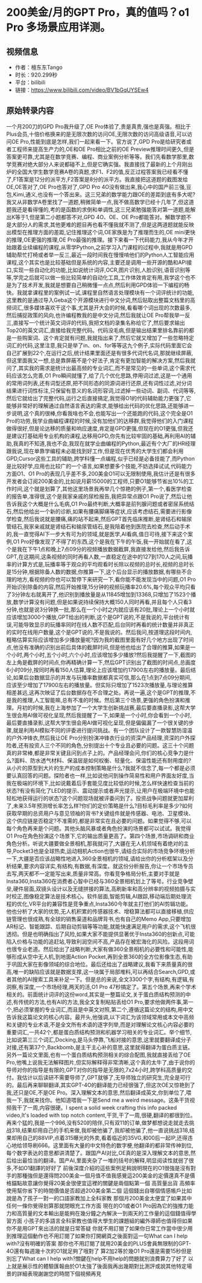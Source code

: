 # 200美金/月的GPT Pro，真的值吗？o1 Pro 多场景应用详测。

## 视频信息
- 作者：檀东东Tango
- 时长：920.299秒
- 平台：bilibili
- 链接：https://www.bilibili.com/video/BV1bGqUYSEw4

## 原始转录内容

一个月200刀的GPD Pro我升级了,OE Pro体验了,贵是真贵,强也是真强。相比于Plus会员,十倍价格换来的是无限次数的访问OE,无限次数的访问高级语音,可以访问OE Pro,性能到底是怎样,我们一起来看一下。官方说了,GPD Pro是给研究者或者工程师来提高生产力的,OE和OE Pro相比之前的OE Preview推理时间更久,但是答案更可靠,尤其是在数学竞赛、编程、商业案例分析等等。我们先看数学那里,数学竞赛对绝大部分人来说都碰不上,但是它确实强。我直接找了最新的上个月刚出炉的全国大学生数学竞赛A卷的真题,求F1、F2的值,反正过程答案我已经看不懂了,F1答案是12分的派平方,F2答案是8分的派平方。我直接把这道题的截图发给OE,OE答对了,OE Pro也答对了,GPD Pro 4O没有做出来,我心中的国产前三强,豆包,Kimi,通义,也没有一个答出来。这三兄弟的数学能力跟OE的差距到底有多大呢?我又从非数学A卷里找了一道题,稍微简单一点,我不做高数学已经十几年了,但这道题我还是看得懂的,考的是函数的求倒和单调性,这三兄弟勉强能答对第一道题,能解出K等于1,但是第二小题都答不对,GPD 4O、OE、OE Pro都能答对。解数学题不是大部分人的需求,其他更难的题目再也看不懂我就不测了,但是这两道题就能反映出模型在推理方面的差距,记住推理这个词,OE家族是为了推理而生的,OE mini更快的推理,OE更强的推理,OE Pro最强的推理。接下来看一下代码能力,我从今年才开始跟着业续编程的课程,从零学Python,之前学习入门课程的过程中,我就是用GPD辅助帮忙打椅或者举一反三,最近一段时间我在慢慢啃他们的Python人工智能应用课程,这个其实也是比较基础但是系统的内容,主要还是调用一些开源的酷和API接口,实现一些自动化的功能,比如说统计词评,OCR,图片识别,人脸识别,语音识别等等,学完之后就可以做一些比较简单的自动化工具,工作体效肯定有用,我学这个也不是为了技术开发,我就是想要自己稍微懂一点点,然后利用GPD体验一下编程的畅快。我就拿课程里的案例试一试,课程里自然语言处理模块有一个词评统计的功能,这里教的是通过导入Geba这个开源模块进行中文分词,然后贴取出整篇文档里的高频词汇,很多媒体喜欢干这个事,尤其是开大会的时候,看看哪个词出现的次数最多,然后捕捉政策的风向,也许编程教我的是中文分词,然后我就让OE Pro帮我举一反三,直接写一个统计英文词评的代码,我把文档的录集名称给它了,然后要求输出Top20的英文词汇,直接给我完整代码。代码没毛病,但是输出结果里排名靠前的都是一些购案词、这个肯定就有问题,我就指出来了,然后它就又增加了一些忽略特定词汇的代码,这里注意,我只是举了in、on、for等等这九个例子,实际代码里面它会自己扩展到22个,在运行之后,统计结果里面还是有很多代词代名词,那就继续屏蔽,但这里面我又一想,总是靠屏蔽不是个好法子,肯定有更加智能的解决方案,然后我就问了,其实我的需求是统计出最高频的专业词汇,而不是常见的一些单词,这个需求代码应该怎么完善,O1 Pro瞬间就懂了,给了几个优化思路,停用词过滤,这是一个通用的常用词列表,还有词型还原,把不同形态的同源词进行还原,还有词性过滤,对分词结果进行词性标注,只保留有意义的名词形容词,过滤掉一些动词、副词、代词等等,然后它就给出了完整代码,运行之后直接搞定,我觉得O1的代码辅助能力更强了,它能够非常好的理解通过自然语言表达的需求,能够给出代码的优化思路,还能够进一步说明,这个真的很棒,你看我啥也不会,也能写出一个还能跑的代码,这个完全是O1 Pro的功劳,我学业曲编程课程的时候,没有加他们的达移群,我觉得他们的入门课程做得很好,但是论达移的质量和响应速度,肯定是GPD更强,但现在的O1更强,但我还是建议打基础用专业机构的课程,达移用GPD,你先有比较牢固的基础,再利用AI的辅助,我真的不知道,我也不会,我现在就学业曲编程的Python,最近有个大厂的HR经理跟我说,现在单靠学编程未必能找到好工作,但是现在优秀的大学生们都会利用GPD,Cursor这些工具的辅助,跨学科懂一点编程,似乎已经是必备技能了,而Python是比较好学,应用也比较广的一个语言,如果想要多个技能,不妨选择试试,代码能力方面O1、O1 Pro的表现几乎差不多,200美金O1可以无限制使用,我估计还是有很多开发者会订阅200美金的,比如说月薪15000的工程师,只要O1能够节省出10%的工作时间,这个就是划算了,其他这里场景我再举几个惊艳的例子,第一个,看医学检查的报告单,准得很,这个是我家亲戚的尿检报告,我把异常点跟O1 Pro说了,然后让他告诉我这个大概是什么毛病,O1 Pro最终判断,大概率是前列腺问题或者密尿系统结石,然后他给出一个新的诊断,如果有腰痛脚痛等症状,应该考虑结石,需要进行影像学检查,然后我说就是腰痛,痛的站不起来,然后GPT首先临床推断,是肾结石和输尿管结石,我家亲戚就是肾结石和输尿管结石,是我陪着他到医院去检查,然后动手术的,我一直觉得AI下一步大有可为的领域,就是医学,AI看病,值日可待,接下来这个案例,O1 Pro好像发现了不得了的东西,这个是我在下午的午饭,我一开始就在看了,这个是我在下午1点和晚上7点09分的视频播放数据截屏,我直接发给他,然后我告诉GPT,在这期间,这条视频的同时再看人数,一直稳定在途中的127到170人之间,玩播率的计算方式是,玩播率等于观众的平均观看时长除以视频的总时长,视频的总时长是15分钟,根据除备人数的数据,你推算一下,这个后台显示的播放数据,有哪些不合理的地方,看视频的你也可以暂停下来研究一下,看你能不能发现当中的问题,O1 Pro开始识别除备的内容,然后开始推理,15分钟的视频玩播率20.6%,每个观众平均只看了3分钟左右就离开了,他识别到播放量是从11845增加到13368,只增加了1523个播放,数学计算没有问题,但是如果说持续保持大概150人同时再看,并且每个人只看3分钟,也就是说3分钟换一批,那么在一个小时之内就应该有20批,理论上一个小时就应该增加3000个播放,GPT给出的判断,这个是GPT说的,不是我说的,平台统计有误,可能导致显示的玩播率同时在线人数不匹配,后台同时再看的统计数量并非真正的实时在线用户数量,这个是GPT说的,不是我说的。然后我问,按道理这段时间内,粗略估算实际应该增加多少播放量呢?因为我的截图里面有好几个地方出现了时间点,他没有准确的识别出前后具体的截屏时间,但是他也给出了合理的推算,如果是一个小时,两个小时,五个小时,六个小时,应该增加多少播放?然后我提醒了一下,截图的左上角是截屏的时间点,你再精确计算一下,然后GPT识别出了截图的时间点,总画度6小时09分,按同时再看150人估算,理论上应该增加约17900左右的播放量。最后结论,如果后台数据显示的并发与玩播率数据都真实可信,那么在1点到7点09分期间,应该至少增加了17900左右的播放量。但实际只增加了1523次播放量,与理论推算相差甚远,这再次映证了后台数据存在不合理之处。再说一遍,这个是GPT的推理,不是我的推理,人工智能嘛,总有不准的时候。然后第三个场景,更强的角色扮演和推理。月初的时候,我在上海参加了一个大学生创新挑战赛,最后要直播录影,这帮大学生很会用AI做可视化呈现,然后我提醒了一下,如果是一个小时,你会看到一个小时,最后要直播录影,这帮大学生很会用AI做可视化呈现,但是偏偏漏了一个很关键的步骤,就是利用AI模拟不同的评委进行提问挑战。有一个团队设计了一款智慧防湿温的户外冲锋衣,然后我让OE Pro分别扮演冲锋衣行业的资深产品经理,资深的户外探险者,还有投资人三个不同的角色,分别提出十个专业且必要的问题。这三十个问题真的非常棒,都是非常关键且问到点子上的。产品经理会问,你们的核心竞争力是什么?面料、防水透气材料、保温层是如何权衡、轻量化、保温性能还有耐用度的?从小片的原型到大片的生产的成本控制策略是什么?我就不信念了,每一个都是必须要认真回答的问题。探险者也一样,比如说他问到操作简易性和用户界面友好度,当我在极端的环境下,比如说戴着后手套能见度比较低的时候,怎么样快速检查当前的状态?有没有简化了LED的提示、震动提示或者声光提示,让用户在极端环境中也能轻松地获得运行的状态?这个问题现场就被评委问到了。投资战争问题就更加犀利了,未来3.5年预测增长率怎么样?你们的定价策略是什么?目标毛利率是多少?如何获取早期的总资用户与意见领袖的背书?关键组件就是传感器、电池、卫星模块、这个供应链是否稳定?不准需的,都是非常实在且必要的问题。如果觉得不够,可以每个角色再来是个问题。其他头脑风暴或者角色扮演的场景都可以试试。我觉得O1 Pro在角色扮演这个场景下,它的输出质量更高了。第四个场景,市场调研和商业角色分析。听说大疆要做全景相机,那我就问了,大疆在无人机领域有着绝对的主导,Pocket3也是全球热卖,运动相机Action也很牛,请结合实际的市场竞争环境分析一下,大疆是否应该战略性地进入360全景相机的领域,请给出你的分析框架以及分析结果,要求内容详实,有结构,有数据,有深度。就这份分析报告,你让一个市场专员去写,两天都不一定能写出来,质量非常高。你看竞争格局分析,主要对手就是Insta360,Insta360在消费者心智中已经与360全景相机划上了等号。行业竞争壁垒,硬件层面,双镜头设计以及无缝拼接的算法,高刷新率和高分辨率的视频拍摄与实时校正,图像稳定算法是技术核心。软件层面,智能剪辑,AI跟踪,移动端后期处理流程的优化,VR平台的兼容性是竞争重点,Insta360今年就主打他们的AI剪辑功能。他也分析了大家的优势,无人机积累的传感器技术、增稳算法都可以直接移植,供应链管理也很成熟,有全球的销售渠道和品牌背书,也有自己的Memo App,只要增加AR标记、智能跟踪、后期自动剪辑等等功能,就能快速满足用户的需求,这个飞机很透彻。但是也明确指出了风险,如果大家不能提供显著优于Insta360的创新点,可能陷入价格与功能的追赶站,导致利润空间不高,产品存在被宏海化的风险。这段用词也很专业老道。然后给出了战略判断,大家有做360全景相机的必要性和可能性,能够形成从空中无人机,到地面Action Pocket,再到全景360的全方位影像生态,有助于巩固大家在影像领域的综合地位。最后还给出了战略建议,我看下来质量真的很高,唯一的缺陷应该就是数据支撑,这一块属于局部堆料,可以再结合Search,GPD,或者其他的AI搜索工具来补足一下。但是总的来说,全文3300个字,有结构,有逻辑,有洞察,有深度,一个市场经理,两天的活,O1 Pro 47秒搞定了。第五个场景,再来个学术相关的。前面统计词评的这份word,其实是一整篇论文,关于蛋白质结构预测的中述,有传统的方法,也有AI的方法,我全文复制粘贴丢给O1 Pro,要求他做两件事,第一个,把必须掌握的专业词汇,而且是中英文对照,第二个,遵循这篇论文的结构,用中文告诉我这篇论文的核心内容。最开头,他强调,以下词汇为该领域常用或本文中高频和关键的专业术语,不是全文所有术语的逐字列举,而是对理解论文核心内容必要的重要词汇,一共42个,都是蛋白质结构预测和机器学习相关的专业词汇。举个细节,比如说第三三个词汇,Docking,是马头停靠,飞船对接的意思,这里就要翻译成分子对接,还有第37个,Backbomb,是主干主心补的意思,这里就得翻译为蛋白质主链。另外一篇论文里面,也有一个蛋白质结构预测相关的综合配图,我就直接丢给了OE Pro,他嘴上说我无法解释图片,但实际解释得非常清晰,这个真的太牛了,由于说你的导师对你的指导是有限的,GPT对你的指导是无限的,7x24小时,跨学科高质量的交付。我估计以后读研不需要导师了,GPT就够了,无导师独立的研究生,完全是可行的。最后再来聊聊翻译,其实GPT-4O的翻译能力已经很强了,但这次OE又惊艳到了我,还只是OE,不是OE Pro。深入理解文本的意思,然后翻译成英文,你到单位了,喂我一下,我就来找你。他知道喂我一下是Send me a weird message。这条干货视频我干了一周,内容很硬。I spent a solid week crafting this info packed video,It's loaded with top notch content,干货,干了一周,很硬,翻译的都很到位。再来个猛的,我是一个996,没有520的陪伴,只有双11的订单,做梦都想说走就走去挑战318,结果却用自己的手机来做,我却被他骗了,我却被他骗了,他一直说挑战318,结果却用自己的88VIP,点着315曝光的外卖,看着临近的35VG,和00后一起IP,还得违心地给领导刷666。这里面有大量的中文特色的数字梗,他翻译的都非常传神到位,每个数字表达的意思都讲清楚了。跟国产AI对比,OE真的是深入理解文本的意思,然后给出最恰当的翻译。国产AI,里面夹杂了一堆的括号的解释,明显阅读性就弱了很多,不如O1翻譯的好好了 前後深度介紹的這些案例足夠說明現在的O1很強是沒有對手的那種強但是還得問200美金一個月值不值我感覺這200美金的定價還真不是價格錨點故意讓你覺得20美金很便宜這裡的關鍵是兩個點第一個 高質量出貨 高頻率使用幫你省下的時間價值是否超過200美金第二個 這個錢出自哪個情感帳戶比如說是為了孩子一對一的口語家教加上全科家教 那個月200美金太便宜了如果其中任何一條你覺得划算那就閉眼充工作方面 現在的O1或者O1 Pro因為它的強推力能力和高質量的文本輸出是能夠在幾分鐘之內解決一到兩天的工作量的這個錢值得學習方面 小孩子的多語言全科家教也值得大學生的課題組的編外導師也值得但如果你不是用GPT來出活的就是日常答疑 你就不用訂閱了如果你日常工作當中很少用到推理這個動作也不用訂閱了如果你打開網頁之後面對這一句What can I help with?沒有明確的答案 那你也不用訂閱了就用20美金的PLUS會員無限制的GPT-4O還有每週幾十次的O1就足夠了哦對了 算2加2等於幾O1 Pro還是需要15秒但是別忘了What can I help with?關鍵在help不用help的問題就別浪費算力了好了 以上就是展示性的體驗匯報由於O1太強了後面我再出幾期對比測評或說其他特定場景的詳細表現謝謝您的時間下個視頻再見